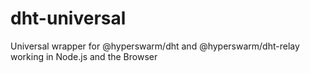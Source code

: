 # dht-universal
Universal wrapper for @hyperswarm/dht and @hyperswarm/dht-relay working in Node.js and the Browser
